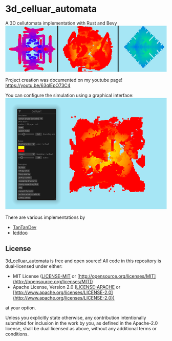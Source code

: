 # 3d_celluar_automata

A 3D cellutomata implementation with Rust and Bevy
![preview image](branding/preview.png)

Project creation was documented on my youtube page!
https://youtu.be/63qlEpO73C4

You can configure the simulation using a graphical interface:
![gui](branding/gui.png)

There are various implementations by

* [TanTanDev](https://github.com/TanTanDev)
* [leddoo](https://github.com/leddoo)

## License

3d_celluar_automata is free and open source! All code in this repository is dual-licensed under either:

* MIT License ([LICENSE-MIT](docs/LICENSE-MIT) or [http://opensource.org/licenses/MIT](http://opensource.org/licenses/MIT))
* Apache License, Version 2.0 ([LICENSE-APACHE](docs/LICENSE-APACHE) or [http://www.apache.org/licenses/LICENSE-2.0](http://www.apache.org/licenses/LICENSE-2.0))

at your option.

Unless you explicitly state otherwise, any contribution intentionally submitted
for inclusion in the work by you, as defined in the Apache-2.0 license, shall be dual licensed as above, without any
additional terms or conditions.
